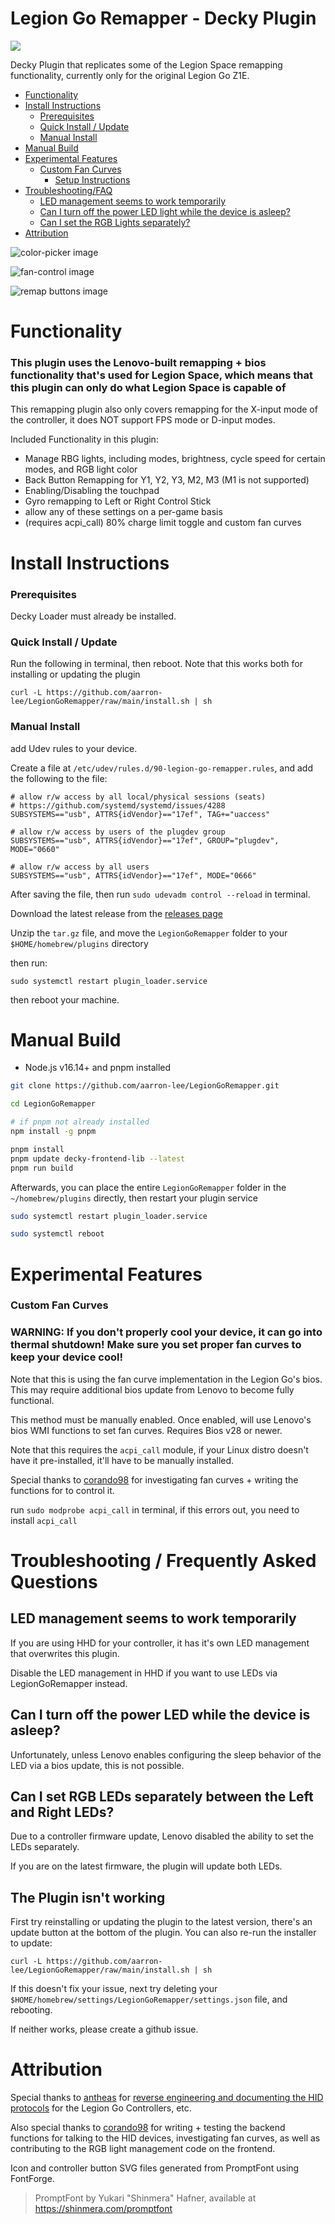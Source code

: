 # Legion Go Remapper - Decky Plugin

[![](https://img.shields.io/github/downloads/aarron-lee/LegionGoRemapper/total.svg)](https://github.com/aarron-lee/LegionGoRemapper/releases)

Decky Plugin that replicates some of the Legion Space remapping functionality, currently only for the original Legion Go Z1E.

- [Functionality](#functionality)
- [Install Instructions](#install-instructions)
  - [Prerequisites](#prerequisites)
  - [Quick Install / Update](#quick-install--update)
  - [Manual Install](#manual-install)
- [Manual Build](#manual-build)
- [Experimental Features](#experimental-features)
  - [Custom Fan Curves](#custom-fan-curves)
    - [Setup Instructions](#fan-curve-setup-instructions)
- [Troubleshooting/FAQ](#troubleshooting--frequently-asked-questions)
  - [LED management seems to work temporarily](#led-management-seems-to-work-temporarily)
  - [Can I turn off the power LED light while the device is asleep?](#can-i-turn-off-the-power-led-while-the-device-is-asleep)
  - [Can I set the RGB Lights separately?](#can-i-set-rgb-leds-separately-between-the-left-and-right-leds)
- [Attribution](#attribution)

![color-picker image](./images/color-picker.png)

![fan-control image](./images/fan-control.png)

![remap buttons image](./images/remap-buttons.png)

# Functionality

### This plugin uses the Lenovo-built remapping + bios functionality that's used for Legion Space, which means that this plugin can only do what Legion Space is capable of

This remapping plugin also only covers remapping for the X-input mode of the controller, it does NOT support FPS mode or D-input modes.

Included Functionality in this plugin:

- Manage RBG lights, including modes, brightness, cycle speed for certain modes, and RGB light color
- Back Button Remapping for Y1, Y2, Y3, M2, M3 (M1 is not supported)
- Enabling/Disabling the touchpad
- Gyro remapping to Left or Right Control Stick
- allow any of these settings on a per-game basis
- (requires acpi_call) 80% charge limit toggle and custom fan curves

# Install Instructions

### Prerequisites

Decky Loader must already be installed.

### Quick Install / Update

Run the following in terminal, then reboot. Note that this works both for installing or updating the plugin

```
curl -L https://github.com/aarron-lee/LegionGoRemapper/raw/main/install.sh | sh
```

### Manual Install

add Udev rules to your device.

Create a file at `/etc/udev/rules.d/90-legion-go-remapper.rules`, and add the following to the file:

```
# allow r/w access by all local/physical sessions (seats)
# https://github.com/systemd/systemd/issues/4288
SUBSYSTEMS=="usb", ATTRS{idVendor}=="17ef", TAG+="uaccess"

# allow r/w access by users of the plugdev group
SUBSYSTEMS=="usb", ATTRS{idVendor}=="17ef", GROUP="plugdev", MODE="0660"

# allow r/w access by all users
SUBSYSTEMS=="usb", ATTRS{idVendor}=="17ef", MODE="0666"
```

After saving the file, then run `sudo udevadm control --reload` in terminal.

Download the latest release from the [releases page](https://github.com/aarron-lee/LegionGoRemapper/releases)

Unzip the `tar.gz` file, and move the `LegionGoRemapper` folder to your `$HOME/homebrew/plugins` directory

then run:

```
sudo systemctl restart plugin_loader.service
```

then reboot your machine.

# Manual Build

- Node.js v16.14+ and pnpm installed

```bash
git clone https://github.com/aarron-lee/LegionGoRemapper.git

cd LegionGoRemapper

# if pnpm not already installed
npm install -g pnpm

pnpm install
pnpm update decky-frontend-lib --latest
pnpm run build
```

Afterwards, you can place the entire `LegionGoRemapper` folder in the `~/homebrew/plugins` directly, then restart your plugin service

```bash
sudo systemctl restart plugin_loader.service

sudo systemctl reboot
```

# Experimental Features

### Custom Fan Curves

### WARNING: If you don't properly cool your device, it can go into thermal shutdown! Make sure you set proper fan curves to keep your device cool!

Note that this is using the fan curve implementation in the Legion Go's bios. This may require additional bios update from Lenovo to become fully functional.

This method must be manually enabled. Once enabled, will use Lenovo's bios WMI functions to set fan curves. Requires Bios v28 or newer.

Note that this requires the `acpi_call` module, if your Linux distro doesn't have it pre-installed, it'll have to be manually installed.

Special thanks to [corando98](https://github.com/corando98) for investigating fan curves + writing the functions for to control it.

run `sudo modprobe acpi_call` in terminal, if this errors out, you need to install `acpi_call`

# Troubleshooting / Frequently Asked Questions

## LED management seems to work temporarily

If you are using HHD for your controller, it has it's own LED management that overwrites this plugin.

Disable the LED management in HHD if you want to use LEDs via LegionGoRemapper instead.

## Can I turn off the power LED while the device is asleep?

Unfortunately, unless Lenovo enables configuring the sleep behavior of the LED via a bios update, this is not possible.

## Can I set RGB LEDs separately between the Left and Right LEDs?

Due to a controller firmware update, Lenovo disabled the ability to set the LEDs separately.

If you are on the latest firmware, the plugin will update both LEDs.

## The Plugin isn't working

First try reinstalling or updating the plugin to the latest version, there's an update button at the bottom of the plugin. You can also re-run the installer to update:

```
curl -L https://github.com/aarron-lee/LegionGoRemapper/raw/main/install.sh | sh
```

If this doesn't fix your issue, next try deleting your `$HOME/homebrew/settings/LegionGoRemapper/settings.json` file, and rebooting.

If neither works, please create a github issue.

# Attribution

Special thanks to [antheas](https://github.com/antheas) for [reverse engineering and documenting the HID protocols](https://github.com/antheas/hwinfo/tree/master/devices/legion_go) for the Legion Go Controllers, etc.

Also special thanks to [corando98](https://github.com/corando98) for writing + testing the backend functions for talking to the HID devices, investigating fan curves, as well as contributing to the RGB light management code on the frontend.

Icon and controller button SVG files generated from PromptFont using FontForge.

> PromptFont by Yukari "Shinmera" Hafner, available at https://shinmera.com/promptfont
